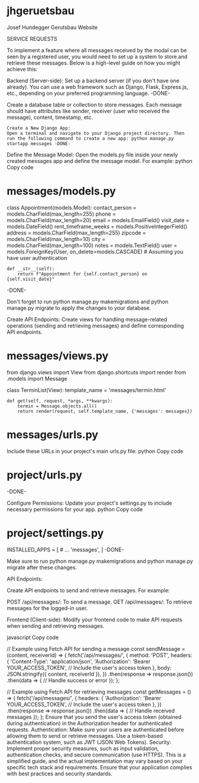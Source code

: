 # jhgeruetsbau
Josef Hundegger Gerutsbau Website



SERVICE REQUESTS

To implement a feature where all messages received by the modal can be seen by a registered user, you would need to set up a system to store and retrieve these messages. Below is a high-level guide on how you might achieve this:

Backend (Server-side):
Set up a backend server (if you don't have one already). You can use a web framework such as Django, Flask, Express.js, etc., depending on your preferred programming language. -DONE-

Create a database table or collection to store messages. Each message should have attributes like sender, receiver (user who received the message), content, timestamp, etc.

    Create a New Django App:
    Open a terminal and navigate to your Django project directory. Then run the following command to create a new app: python manage.py startapp messages -DONE- 

Define the Message Model:
Open the models.py file inside your newly created messages app and define the message model. For example:
python
Copy code
# messages/models.py

class Appointment(models.Model):
    contact_person = models.CharField(max_length=255)
    phone = models.CharField(max_length=20)
    email = models.EmailField()
    visit_date = models.DateField()
    rent_timeframe_weeks = models.PositiveIntegerField()
    address = models.CharField(max_length=255)
    zipcode = models.CharField(max_length=10)
    city = models.CharField(max_length=100)
    notes = models.TextField()
    user = models.ForeignKey(User, on_delete=models.CASCADE)  # Assuming you have user authentication

    def __str__(self):
        return f"Appointment for {self.contact_person} on {self.visit_date}"
        
-DONE-


Don't forget to run python manage.py makemigrations and python manage.py migrate to apply the changes to your database.

Create API Endpoints:
Create views for handling message-related operations (sending and retrieving messages) and define corresponding API endpoints.

# messages/views.py

from django.views import View
from django.shortcuts import render
from .models import Message

class TerminList(View):
    template_name = 'messages/termin.html'

    def get(self, request, *args, **kwargs):
        termin = Message.objects.all()
        return render(request, self.template_name, {'messages': messages})


# messages/urls.py
Include these URLs in your project's main urls.py file:
python
Copy code
# project/urls.py
-DONE-

Configure Permissions:
Update your project's settings.py to include necessary permissions for your app.
python
Copy code

# project/settings.py

INSTALLED_APPS = [
    # ...
    'messages',
]
-DONE-

Make sure to run python manage.py makemigrations and python manage.py migrate after these changes.


API Endpoints:

Create API endpoints to send and retrieve messages. For example:

POST /api/messages/: To send a message.
GET /api/messages/: To retrieve messages for the logged-in user.

Frontend (Client-side):
Modify your frontend code to make API requests when sending and retrieving messages.


javascript
Copy code

// Example using Fetch API for sending a message
const sendMessage = (content, receiverId) => {
    fetch('/api/messages/', {
        method: 'POST',
        headers: {
            'Content-Type': 'application/json',
            'Authorization': 'Bearer YOUR_ACCESS_TOKEN', // Include the user's access token
        },
        body: JSON.stringify({ content, receiverId }),
    })
    .then(response => response.json())
    .then(data => {
        // Handle success or error
    });
};

// Example using Fetch API for retrieving messages
const getMessages = () => {
    fetch('/api/messages/', {
        headers: {
            'Authorization': 'Bearer YOUR_ACCESS_TOKEN', // Include the user's access token
        },
    })
    .then(response => response.json())
    .then(data => {
        // Handle received messages
    });
};
Ensure that you send the user's access token (obtained during authentication) in the Authorization header for authenticated requests.
Authentication:
Make sure your users are authenticated before allowing them to send or retrieve messages. Use a token-based authentication system, such as JWT (JSON Web Tokens).
Security:
Implement proper security measures, such as input validation, authentication checks, and secure communication (use HTTPS).
This is a simplified guide, and the actual implementation may vary based on your specific tech stack and requirements. Ensure that your application complies with best practices and security standards.